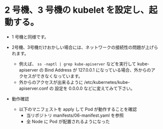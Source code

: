 # 2 号機、3 号機の kubelet を設定し、起動する。

* 1 号機と同様です。

* 2号機、3号機だけおかしい場合には、ネットワークの接続性の問題が上げられます。
    * 例えば、 `ss -naptl | grep kube-apiserver` などを実行して kube-apiserver の Bind Address が 127.0.0.1 になっている場合、外からのアクセスができなくなっています。
    * 外からのアクセスが出来るように /etc/kubernetes/kube-apiserver.conf の 設定を 0.0.0.0 などに変えてみて下さい。

* 動作確認
    * 以下のマニフェストを apply して Pod が動作することを確認
        * 当リポジトリ manifests/06-manifest.yaml を参照
        * 全 Node に Pod が配置されるようになった
